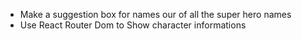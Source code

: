 - Make a suggestion box for names our of all the super hero names 
- Use React Router Dom to Show character informations 

